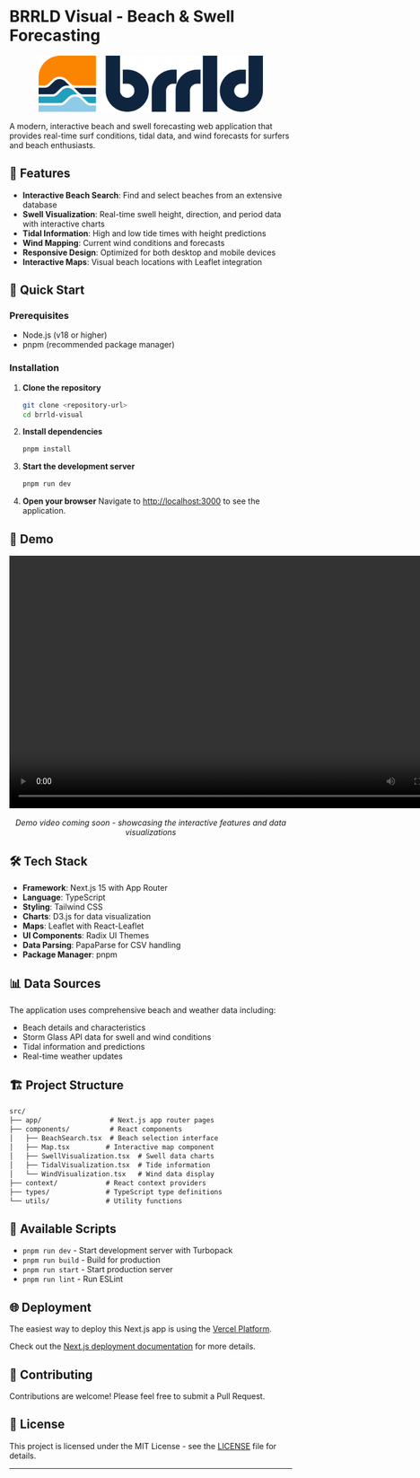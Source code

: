 # BRRLD Visual - Beach & Swell Forecasting

<div align="center">
  <img src="/public/logo.svg" alt="BRRLD Logo" width="400" height="100" />
</div>

A modern, interactive beach and swell forecasting web application that provides real-time surf conditions, tidal data, and wind forecasts for surfers and beach enthusiasts.

## 🌊 Features

- **Interactive Beach Search**: Find and select beaches from an extensive database
- **Swell Visualization**: Real-time swell height, direction, and period data with interactive charts
- **Tidal Information**: High and low tide times with height predictions
- **Wind Mapping**: Current wind conditions and forecasts
- **Responsive Design**: Optimized for both desktop and mobile devices
- **Interactive Maps**: Visual beach locations with Leaflet integration

## 🚀 Quick Start

### Prerequisites

- Node.js (v18 or higher)
- pnpm (recommended package manager)

### Installation

1. **Clone the repository**
   ```bash
   git clone <repository-url>
   cd brrld-visual
   ```

2. **Install dependencies**
   ```bash
   pnpm install
   ```

3. **Start the development server**
   ```bash
   pnpm run dev
   ```

4. **Open your browser**
   Navigate to [http://localhost:3000](http://localhost:3000) to see the application.

## 🎥 Demo

<!-- TODO: Add demo video here -->
<div align="center">
  <video width="800" height="450" controls>
    <source src="demo.webm" type="video/webm">
    <source src="demo.mp4" type="video/mp4">
    Your browser does not support the video tag.
  </video>
  <p><em>Demo video coming soon - showcasing the interactive features and data visualizations</em></p>
</div>

## 🛠️ Tech Stack

- **Framework**: Next.js 15 with App Router
- **Language**: TypeScript
- **Styling**: Tailwind CSS
- **Charts**: D3.js for data visualization
- **Maps**: Leaflet with React-Leaflet
- **UI Components**: Radix UI Themes
- **Data Parsing**: PapaParse for CSV handling
- **Package Manager**: pnpm

## 📊 Data Sources

The application uses comprehensive beach and weather data including:
- Beach details and characteristics
- Storm Glass API data for swell and wind conditions
- Tidal information and predictions
- Real-time weather updates

## 🏗️ Project Structure

```
src/
├── app/                 # Next.js app router pages
├── components/          # React components
│   ├── BeachSearch.tsx  # Beach selection interface
│   ├── Map.tsx         # Interactive map component
│   ├── SwellVisualization.tsx  # Swell data charts
│   ├── TidalVisualization.tsx  # Tide information
│   └── WindVisualization.tsx   # Wind data display
├── context/            # React context providers
├── types/              # TypeScript type definitions
└── utils/              # Utility functions
```

## 🚀 Available Scripts

- `pnpm run dev` - Start development server with Turbopack
- `pnpm run build` - Build for production
- `pnpm run start` - Start production server
- `pnpm run lint` - Run ESLint

## 🌐 Deployment

The easiest way to deploy this Next.js app is using the [Vercel Platform](https://vercel.com/new?utm_medium=default-template&filter=next.js&utm_source=create-next-app&utm_campaign=create-next-app-readme).

Check out the [Next.js deployment documentation](https://nextjs.org/docs/app/building-your-application/deploying) for more details.

## 🤝 Contributing

Contributions are welcome! Please feel free to submit a Pull Request.

## 📄 License

This project is licensed under the MIT License - see the [LICENSE](LICENSE) file for details.

---

